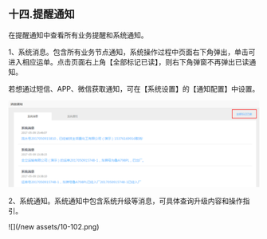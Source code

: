 ## 十四.提醒通知

在提醒通知中查看所有业务提醒和系统通知。

1、系统消息。包含所有业务节点通知，系统操作过程中页面右下角弹出，单击可进入相应运单。点击页面右上角【全部标记已读】，则右下角弹窗不再弹出已读通知。

若想通过短信、APP、微信获取通知，可在【系统设置】的【通知配置】中设置。

![](/nassets/c14-1.png)

2、系统通知。系统通知中包含系统升级等消息，可具体查询升级内容和操作指引。

![](/new assets/10-102.png)

